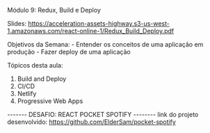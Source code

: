 Módulo 9: Redux, Build e Deploy

Slides: https://acceleration-assets-highway.s3-us-west-1.amazonaws.com/react-online-1/Redux_Build_Deploy.pdf

Objetivos da Semana:
	- Entender os conceitos de uma aplicação em produção
	- Fazer deploy de uma aplicação

Tópicos desta aula:

<ol>
	<li>Build and Deploy</li>
	<li>CI/CD</li>
	<li>Netlify</li>
	<li>Progressive Web Apps</li>
</ol>

------- DESAFIO: REACT POCKET SPOTIFY --------
link do projeto desenvolvido: https://github.com/ElderSam/pocket-spotify